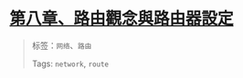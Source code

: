 # [第八章、路由觀念與路由器設定](http://linux.vbird.org/linux_server/0230router.php)

> 标签：`网络`、`路由`
>
> Tags: `network`, `route`